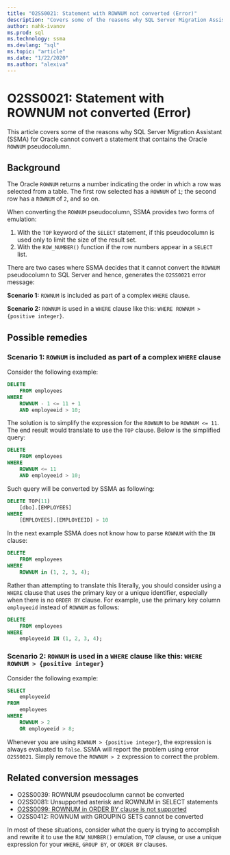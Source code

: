 ```yaml
---
title: "O2SS0021: Statement with ROWNUM not converted (Error)"
description: "Covers some of the reasons why SQL Server Migration Assistant (SSMA) for Oracle cannot convert a statement that contains the Oracle ROWNUM pseudocolumn."
author: nahk-ivanov
ms.prod: sql
ms.technology: ssma
ms.devlang: "sql"
ms.topic: "article"
ms.date: "1/22/2020"
ms.author: "alexiva"
---
```


# O2SS0021: Statement with ROWNUM not converted (Error)

This article covers some of the reasons why SQL Server Migration Assistant (SSMA) for Oracle cannot convert a statement that contains the Oracle `ROWNUM` pseudocolumn.

## Background

The Oracle `ROWNUM` returns a number indicating the order in which a row was selected from a table. The first row selected has a `ROWNUM` of `1`; the second row has a `ROWNUM` of `2`, and so on.

When converting the `ROWNUM` pseudocolumn, SSMA provides two forms of emulation:

 1. With the `TOP` keyword of the `SELECT` statement, if this pseudocolumn is used only to limit the size of the result set.
 2. With the `ROW_NUMBER()` function if the row numbers appear in a `SELECT` list.

There are two cases where SSMA decides that it cannot convert the `ROWNUM` pseudocolumn to SQL Server and hence, generates the `O2SS0021` error message:

**Scenario 1:** `ROWNUM` is included as part of a complex `WHERE` clause.

**Scenario 2:** `ROWNUM` is used in a `WHERE` clause like this: `WHERE ROWNUM > {positive integer}`.

## Possible remedies

### Scenario 1: `ROWNUM` is included as part of a complex `WHERE` clause

Consider the following example:

```sql
DELETE
    FROM employees
WHERE
    ROWNUM - 1 <= 11 + 1
    AND employeeid > 10;
```

The solution is to simplify the expression for the `ROWNUM` to be `ROWNUM <= 11`. The end result would translate to use the `TOP` clause. Below is the simplified query:

```sql
DELETE
    FROM employees
WHERE
    ROWNUM <= 11
    AND employeeid > 10;
```

Such query will be converted by SSMA as following:

```sql
DELETE TOP(11)
    [dbo].[EMPLOYEES]
WHERE
    [EMPLOYEES].[EMPLOYEEID] > 10
```

In the next example SSMA does not know how to parse `ROWNUM` with the `IN` clause:

```sql
DELETE
    FROM employees
WHERE
    ROWNUM in (1, 2, 3, 4);
```

Rather than attempting to translate this literally, you should consider using a `WHERE` clause that uses the primary key or a unique identifier, especially when there is no `ORDER BY` clause. For example, use the primary key column `employeeid` instead of `ROWNUM` as follows:

```sql
DELETE
    FROM employees
WHERE
    employeeid IN (1, 2, 3, 4);
```

### Scenario 2: `ROWNUM` is used in a `WHERE` clause like this: `WHERE ROWNUM > {positive integer}`

Consider the following example:

```sql
SELECT
    employeeid
FROM
    employees
WHERE
    ROWNUM > 2
    OR employeeid > 8;
```

Whenever you are using `ROWNUM > {positive integer}`, the expression is always evaluated to `false`. SSMA will report the problem using error `O2SS0021`. Simply remove the `ROWNUM > 2` expression to correct the problem.

## Related conversion messages

* O2SS0039: ROWNUM pseudocolumn cannot be converted
* O2SS0081: Unsupported asterisk and ROWNUM in SELECT statements
* [O2SS0099: ROWNUM in ORDER BY clause is not supported](o2ss0099.md)
* O2SS0412: ROWNUM with GROUPING SETS cannot be converted

In most of these situations, consider what the query is trying to accomplish and rewrite it to use the `ROW_NUMBER()` emulation, `TOP` clause, or use a unique expression for your `WHERE`, `GROUP BY`, or `ORDER BY` clauses.
